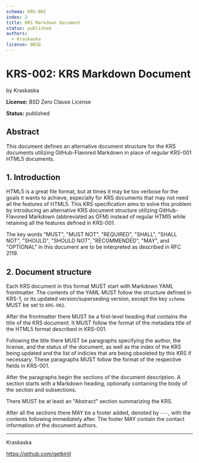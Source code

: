 ```yaml
---
schema: KRS-002
index: 2
title: KRS Markdown Document
status: published
authors:
  - Kraskaska
license: 0BSD
---
```


# KRS-002: KRS Markdown Document

by Kraskaska

**License:** BSD Zero Clause License

**Status:** published

## Abstract

This document defines an alternative document structure for the KRS documents utilizing GitHub-Flavored Markdown in place of regular KRS-001 HTML5 documents.

## 1. Introduction

HTML5 is a great file format, but at times it may be too verbose for the goals it wants to achieve, especially for KRS documents that may not need all the features of HTML5. This KRS specification aims to solve this problem by introducing an alternative KRS document structure utilizing GitHub-Flavored Markdown (abbreviated as GFM) instead of regular HTMl5 while retaining all the features defined in KRS-001.

The key words "MUST", "MUST NOT", "REQUIRED", "SHALL", "SHALL NOT", "SHOULD", "SHOULD NOT", "RECOMMENDED", "MAY", and "OPTIONAL" in this document are to be interpreted as described in RFC 2119.

## 2. Document structure

Each KRS document in this format MUST start with Markdown YAML frontmatter. The contents of the YAML MUST follow the structure defined in KRS-1, or its updated version/superseding version, except the key `schema` MUST be set to `KRS-002`.

After the frontmatter there MUST be a first-level heading that contains the title of the KRS document. It MUST follow the format of the metadata title of the HTML5 format described in KRS-001.

Following the title there MUST be paragraphs specifying the author, the license, and the status of the document, as well as the index of the KRS being updated and the list of indicies that are being obsoleted by this KRS if necessary. These paragraphs MUST follow the format of the respective fields in KRS-001.

After the paragraphs begin the sections of the document description. A section starts with a Markdown heading, optionally containing the body of the section and subsections.

There MUST be at least an "Abstract" section summarizing the KRS.

After all the sections there MAY be a footer added, denoted by `---`, with the contents following immediately after. The footer MAY contain the contact information of the document authors.

---

Kraskaska

<https://github.com/getkirill>
